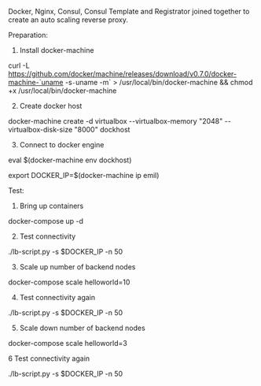 Docker, Nginx, Consul, Consul Template and Registrator joined together to create an auto scaling reverse proxy.

Preparation:

1. Install docker-machine

 curl -L https://github.com/docker/machine/releases/download/v0.7.0/docker-machine-`uname -s`-`uname -m` > /usr/local/bin/docker-machine && chmod +x /usr/local/bin/docker-machine

2. Create docker host

 docker-machine create -d virtualbox --virtualbox-memory "2048" --virtualbox-disk-size "8000" dockhost

3. Connect to docker engine

 eval $(docker-machine env dockhost)

 export DOCKER_IP=$(docker-machine ip emil)


Test:

1. Bring up containers

  docker-compose up -d

2. Test connectivity

  ./lb-script.py -s $DOCKER_IP -n 50

3. Scale up number of backend nodes

  docker-compose scale helloworld=10

4. Test connectivity again

  ./lb-script.py -s $DOCKER_IP -n 50

5. Scale down number of backend nodes

  docker-compose scale helloworld=3

6 Test connectivity again

  ./lb-script.py -s $DOCKER_IP -n 50
